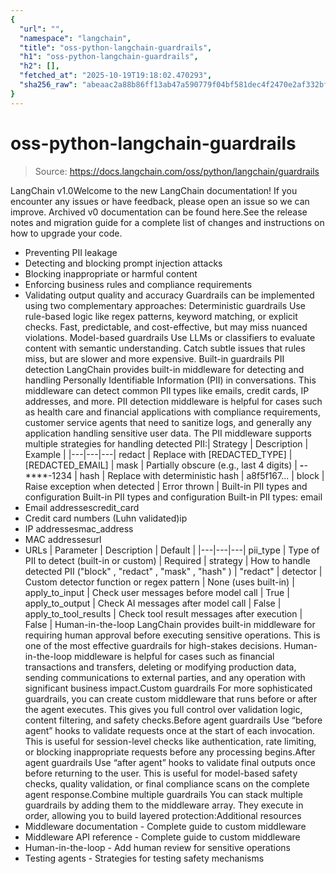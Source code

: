 ```yaml
---
{
  "url": "",
  "namespace": "langchain",
  "title": "oss-python-langchain-guardrails",
  "h1": "oss-python-langchain-guardrails",
  "h2": [],
  "fetched_at": "2025-10-19T19:18:02.470293",
  "sha256_raw": "abeaac2a88b86ff13ab47a590779f04bf581dec4f2470e2af332bfa991cdbef5"
}
---
```


# oss-python-langchain-guardrails

> Source: https://docs.langchain.com/oss/python/langchain/guardrails

LangChain v1.0Welcome to the new LangChain documentation! If you encounter any issues or have feedback, please open an issue so we can improve. Archived v0 documentation can be found here.See the release notes and migration guide for a complete list of changes and instructions on how to upgrade your code.
- Preventing PII leakage
- Detecting and blocking prompt injection attacks
- Blocking inappropriate or harmful content
- Enforcing business rules and compliance requirements
- Validating output quality and accuracy
Guardrails can be implemented using two complementary approaches:
Deterministic guardrails
Use rule-based logic like regex patterns, keyword matching, or explicit checks. Fast, predictable, and cost-effective, but may miss nuanced violations.
Model-based guardrails
Use LLMs or classifiers to evaluate content with semantic understanding. Catch subtle issues that rules miss, but are slower and more expensive.
Built-in guardrails
PII detection
LangChain provides built-in middleware for detecting and handling Personally Identifiable Information (PII) in conversations. This middleware can detect common PII types like emails, credit cards, IP addresses, and more. PII detection middleware is helpful for cases such as health care and financial applications with compliance requirements, customer service agents that need to sanitize logs, and generally any application handling sensitive user data. The PII middleware supports multiple strategies for handling detected PII:| Strategy | Description | Example |
|---|---|---|
redact | Replace with [REDACTED_TYPE] | [REDACTED_EMAIL] |
mask | Partially obscure (e.g., last 4 digits) | ****-****-****-1234 |
hash | Replace with deterministic hash | a8f5f167... |
block | Raise exception when detected | Error thrown |
Built-in PII types and configuration
Built-in PII types and configuration
Built-in PII types:
email
- Email addressescredit_card
- Credit card numbers (Luhn validated)ip
- IP addressesmac_address
- MAC addressesurl
- URLs
| Parameter | Description | Default |
|---|---|---|
pii_type | Type of PII to detect (built-in or custom) | Required |
strategy | How to handle detected PII ("block" , "redact" , "mask" , "hash" ) | "redact" |
detector | Custom detector function or regex pattern | None (uses built-in) |
apply_to_input | Check user messages before model call | True |
apply_to_output | Check AI messages after model call | False |
apply_to_tool_results | Check tool result messages after execution | False |
Human-in-the-loop
LangChain provides built-in middleware for requiring human approval before executing sensitive operations. This is one of the most effective guardrails for high-stakes decisions. Human-in-the-loop middleware is helpful for cases such as financial transactions and transfers, deleting or modifying production data, sending communications to external parties, and any operation with significant business impact.Custom guardrails
For more sophisticated guardrails, you can create custom middleware that runs before or after the agent executes. This gives you full control over validation logic, content filtering, and safety checks.Before agent guardrails
Use “before agent” hooks to validate requests once at the start of each invocation. This is useful for session-level checks like authentication, rate limiting, or blocking inappropriate requests before any processing begins.After agent guardrails
Use “after agent” hooks to validate final outputs once before returning to the user. This is useful for model-based safety checks, quality validation, or final compliance scans on the complete agent response.Combine multiple guardrails
You can stack multiple guardrails by adding them to the middleware array. They execute in order, allowing you to build layered protection:Additional resources
- Middleware documentation - Complete guide to custom middleware
- Middleware API reference - Complete guide to custom middleware
- Human-in-the-loop - Add human review for sensitive operations
- Testing agents - Strategies for testing safety mechanisms